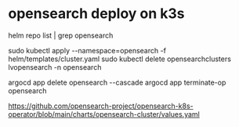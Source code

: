 # opensearch deploy on k3s

helm repo list | grep opensearch

sudo kubectl apply --namespace=opensearch -f helm/templates/cluster.yaml
sudo kubectl delete opensearchclusters lvopensearch -n opensearch

argocd app delete opensearch --cascade
argocd app terminate-op opensearch

https://github.com/opensearch-project/opensearch-k8s-operator/blob/main/charts/opensearch-cluster/values.yaml